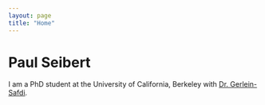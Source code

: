 ```yaml
---
layout: page
title: "Home"
---
```


# Paul Seibert

I am a PhD student at the University of California, Berkeley with [Dr. Gerlein-Safdi](https://twitter.com/cgerleinsafdi?lang=en).
